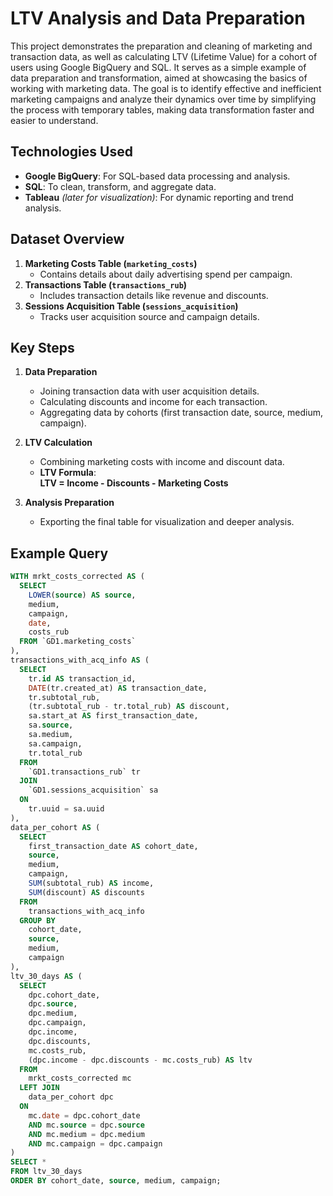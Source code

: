 # LTV Analysis and Data Preparation
This project demonstrates the preparation and cleaning of marketing and transaction data, as well as calculating LTV (Lifetime Value) for a cohort of users using Google BigQuery and SQL. It serves as a simple example of data preparation and transformation, aimed at showcasing the basics of working with marketing data. The goal is to identify effective and inefficient marketing campaigns and analyze their dynamics over time by simplifying the process with temporary tables, making data transformation faster and easier to understand.

## Technologies Used
- **Google BigQuery**: For SQL-based data processing and analysis.
- **SQL**: To clean, transform, and aggregate data.
- **Tableau** *(later for visualization)*: For dynamic reporting and trend analysis.

## Dataset Overview
1. **Marketing Costs Table (`marketing_costs`)**
   - Contains details about daily advertising spend per campaign.
2. **Transactions Table (`transactions_rub`)**
   - Includes transaction details like revenue and discounts.
3. **Sessions Acquisition Table (`sessions_acquisition`)**
   - Tracks user acquisition source and campaign details.

## Key Steps
1. **Data Preparation**
   - Joining transaction data with user acquisition details.
   - Calculating discounts and income for each transaction.
   - Aggregating data by cohorts (first transaction date, source, medium, campaign).

2. **LTV Calculation**
   - Combining marketing costs with income and discount data.
   - **LTV Formula**:  
     **LTV = Income - Discounts - Marketing Costs**

3. **Analysis Preparation**
   - Exporting the final table for visualization and deeper analysis.

## Example Query
```sql
WITH mrkt_costs_corrected AS (
  SELECT
    LOWER(source) AS source,
    medium,
    campaign,
    date,
    costs_rub
  FROM `GD1.marketing_costs`
),
transactions_with_acq_info AS (
  SELECT
    tr.id AS transaction_id,
    DATE(tr.created_at) AS transaction_date,
    tr.subtotal_rub,
    (tr.subtotal_rub - tr.total_rub) AS discount,
    sa.start_at AS first_transaction_date,
    sa.source,
    sa.medium,
    sa.campaign,
    tr.total_rub
  FROM 
    `GD1.transactions_rub` tr
  JOIN 
    `GD1.sessions_acquisition` sa
  ON 
    tr.uuid = sa.uuid
),
data_per_cohort AS (
  SELECT 
    first_transaction_date AS cohort_date,
    source,
    medium,
    campaign,
    SUM(subtotal_rub) AS income,
    SUM(discount) AS discounts
  FROM 
    transactions_with_acq_info
  GROUP BY 
    cohort_date, 
    source, 
    medium, 
    campaign
),
ltv_30_days AS (
  SELECT 
    dpc.cohort_date,
    dpc.source,
    dpc.medium,
    dpc.campaign,
    dpc.income,
    dpc.discounts,
    mc.costs_rub,
    (dpc.income - dpc.discounts - mc.costs_rub) AS ltv
  FROM 
    mrkt_costs_corrected mc
  LEFT JOIN 
    data_per_cohort dpc
  ON 
    mc.date = dpc.cohort_date
    AND mc.source = dpc.source
    AND mc.medium = dpc.medium
    AND mc.campaign = dpc.campaign
)
SELECT *
FROM ltv_30_days
ORDER BY cohort_date, source, medium, campaign;
